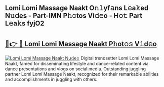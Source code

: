 ## Lomi Lomi Massage Naakt O𝚗𝚕yf𝚊ns L𝚎a𝚔ed N𝚞𝚍es - Part-lMN P𝚑𝚘tos Vi𝚍𝚎o - H𝚘𝚝 Part L𝚎a𝚔s fyjO2

# <h2><a href="http://kf1g2g.oniu.top/?m=Lomi+Lomi+Massage+Naakt">🔗👉 🔴 Lomi Lomi Massage Naakt P𝚑ot𝚘𝚜 V𝚒d𝚎o</a></h2>

[![Lomi Lomi Massage Naakt Nu𝚍e𝚜](https://i.imgur.com/0qMVB7G.gif)](http://kf1g2g.oniu.top/?m=Lomi+Lomi+Massage+Naakt)
Digital trendsetter Lomi Lomi Massage Naakt, famed for disseminating lifestyle and dance-related content via dance presentations and vlogs on social media. Outstanding juggling partner Lomi Lomi Massage Naakt, recognized for their remarkable abilities and accomplishments in juggling with others.  
